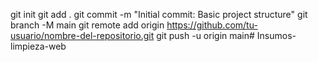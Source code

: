git init
git add .
git commit -m "Initial commit: Basic project structure"
git branch -M main
git remote add origin https://github.com/tu-usuario/nombre-del-repositorio.git
git push -u origin main# Insumos-limpieza-web
